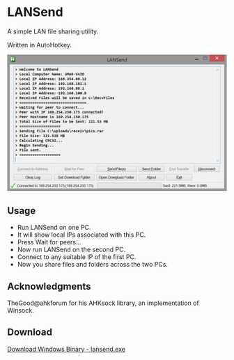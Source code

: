 LANSend
=============

A simple LAN file sharing utility.

Written in AutoHotkey.

![screen](https://github.com/mohdumar644/LANSend/raw/master/images/lansend.png "Screenshot")

Usage
-------
* Run LANSend on one PC.
* It will show local IPs associated with this PC.
* Press Wait for peers...
* Now run LANSend on the second PC.
* Connect to any suitable IP of the first PC.
* Now you share files and folders across the two PCs.


Acknowledgments
-------
TheGood@ahkforum for his AHKsock library, an implementation of Winsock.


Download
-------
[Download Windows Binary - lansend.exe](https://github.com/mohdumar644/LANSend/releases/download/v1-latest/lansend.exe)

 
